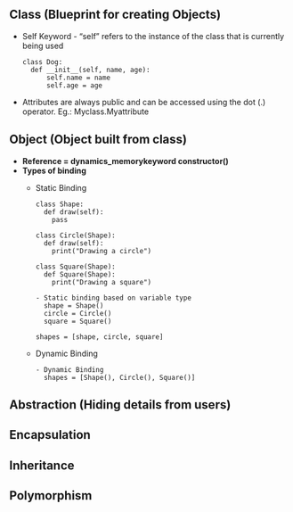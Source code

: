 ## Class (Blueprint for creating Objects)
- Self Keyword - “self” refers to the instance of the class that is currently being used

      class Dog:
        def __init__(self, name, age):
            self.name = name
            self.age = age
- Attributes are always public and can be accessed using the dot (.) operator. Eg.: Myclass.Myattribute

## Object (Object built from class)
- **Reference = dynamics_memorykeyword constructor()**
- **Types of binding**
  - Static Binding
  
        class Shape:
          def draw(self):
            pass
    
        class Circle(Shape):
          def draw(self):
            print("Drawing a circle")
    
        class Square(Shape):
          def Square(Shape):
            print("Drawing a square")
    
        - Static binding based on variable type
          shape = Shape()
          circle = Circle()
          square = Square()

        shapes = [shape, circle, square]
    
  - Dynamic Binding

        - Dynamic Binding
          shapes = [Shape(), Circle(), Square()]

## Abstraction (Hiding details from users)
## Encapsulation
## Inheritance
## Polymorphism
